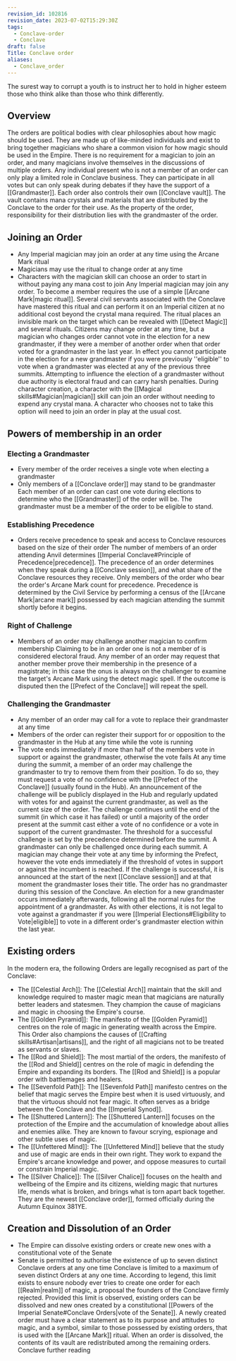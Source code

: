```yaml
---
revision_id: 102816
revision_date: 2023-07-02T15:29:30Z
tags:
  - Conclave-order
  - Conclave
draft: false
Title: Conclave order
aliases:
  - Conclave_order
---
```

The surest way to corrupt a youth is to instruct her to hold in higher esteem those who think alike than those who think differently.
## Overview
The orders are political bodies with clear philosophies about how magic should be used. They are made up of like-minded individuals and exist to bring together magicians who share a common vision for how magic should be used in the Empire. There is no requirement for a magician to join an order, and many magicians involve themselves in the discussions of multiple orders. 
Any individual present who is not a member of an order can only play a limited role in Conclave business. They can participate in all votes but can only speak during debates if they have the support of a [[Grandmaster]].
Each order also controls their own [[Conclave vault]]. The vault contains mana crystals and materials that are distributed by the Conclave to the order for their use. As the property of the order, responsibility for their distribution lies with the grandmaster of the order.
## Joining an Order
* Any Imperial magician may join an order at any time using the Arcane Mark ritual
* Magicians may use the ritual to change order at any time
* Characters with the magician skill can choose an order to start in without paying any mana cost to join
Any Imperial magician may join any order. To become a member requires the use of a simple [[Arcane Mark|magic ritual]]. Several civil servants associated with the Conclave have mastered this ritual and can perform it on an Imperial citizen at no additional cost beyond the crystal mana required. The ritual places an invisible mark on the target which can be revealed with [[Detect Magic]] and several rituals.
Citizens may change order at any time, but a magician who changes order cannot vote in the election for a new grandmaster, if they were a member of another order when that order voted for a grandmaster in the last year. In effect you cannot participate in the election for a new grandmaster if you were previously ''eligible'' to vote when a grandmaster was elected at any of the previous three summits. Attempting to influence the election of a grandmaster without due authority is electoral fraud and can carry harsh penalties.
During character creation, a character with the [[Magical skills#Magician|magician]] skill can join an order without needing to expend any crystal mana. A character who chooses not to take this option will need to join an order in play at the usual cost.
## Powers of membership in an order
### Electing a Grandmaster
* Every member of the order receives a single vote when electing a grandmaster
* Only members of a [[Conclave order]] may stand to be grandmaster
Each member of an order can cast one vote during elections to determine who the [[Grandmaster]] of the order will be. The grandmaster must be a member of the order to be eligible to stand.
### Establishing Precedence
* Orders receive precedence to speak and access to Conclave resources based on the size of their order
The number of members of an order attending Anvil determines [[Imperial Conclave#Principle of Precedence|precedence]]. The precedence of an order determines when they speak during a [[Conclave session]], and what share of the Conclave resources they receive. Only members of the order who bear the order's Arcane Mark count for precedence. Precedence is determined by the Civil Service by performing a census of the [[Arcane Mark|arcane mark]] possessed by each magician attending the summit shortly before it begins.
### Right of Challenge
* Members of an order may challenge another magician to confirm membership
Claiming to be in an order one is not a member of is considered electoral fraud. Any member of an order may request that another member prove their membership in the presence of a magistrate; in this case the onus is always on the challenger to examine the target's Arcane Mark using the detect magic spell. If the outcome is disputed then the [[Prefect of the Conclave]] will repeat the spell.
### Challenging the Grandmaster
* Any member of an order may call for a vote to replace their grandmaster at any time
* Members of the order can register their support for or opposition to the grandmaster in the Hub at any time while the vote is running
* The vote ends immediately if more than half of the members vote in support or against the grandmaster, otherwise the vote fails
At any time during the summit, a member of an order may challenge the grandmaster to try to remove them from their position. To do so, they must request a vote of no confidence with the [[Prefect of the Conclave]] (usually found in the Hub). An announcement of the challenge will be publicly displayed in the Hub and regularly updated with votes for and against the current grandmaster, as well as the current size of the order.
The challenge continues until the end of the summit (in which case it has failed) or until a majority of the order present at the summit cast either a vote of no confidence or a vote in support of the current grandmaster. The threshold for a successful challenge is set by the precedence determined before the summit. A grandmaster can only be challenged once during each summit. A magician may change their vote at any time by informing the Prefect, however the vote ends immediately if the threshold of votes in support or against the incumbent is reached.
If the challenge is successful, it is announced at the start of the next [[Conclave session]] and at that moment the grandmaster loses their title. The order has no grandmaster during this session of the Conclave.  An election for a new grandmaster occurs immediately afterwards, following all the normal rules for the appointment of a grandmaster. 
As with other elections, it is not legal to vote against a grandmaster if you were [[Imperial Elections#Eligibility to Vote|eligible]] to vote in a different order's grandmaster election within the last year.
## Existing orders
In the modern era, the following Orders are legally recognised as part of the Conclave:
* The [[Celestial Arch]]: The [[Celestial Arch]] maintain that the skill and knowledge required to master magic mean that magicians are naturally better leaders and statesmen. They champion the cause of magicians and magic in choosing the Empire's course.
* The [[Golden Pyramid]]: The manifesto of the [[Golden Pyramid]] centres on the role of magic in generating wealth across the Empire. This Order also champions the causes of [[Crafting skills#Artisan|artisans]], and the right of all magicians not to be treated as servants or slaves.
* The [[Rod and Shield]]: The most martial of the orders, the manifesto of the [[Rod and Shield]] centres on the role of magic in defending the Empire and expanding its borders. The [[Rod and Shield]] is a popular order with battlemages and healers.
* The [[Sevenfold Path]]: The [[Sevenfold Path]] manifesto centres on the belief that magic serves the Empire best when it is used virtuously, and that the virtuous should not fear magic. It often serves as a bridge between the Conclave and the [[Imperial Synod]].
* The [[Shuttered Lantern]]: The [[Shuttered Lantern]] focuses on the protection of the Empire and the accumulation of knowledge about allies and enemies alike. They are known to favour scrying, espionage and other subtle uses of magic.
* The [[Unfettered Mind]]: The [[Unfettered Mind]] believe that the study and use of magic are ends in their own right. They work to expand the Empire's arcane knowledge and power, and oppose measures to curtail or constrain Imperial magic.
* The [[Silver Chalice]]: The [[Silver Chalice]] focuses on the health and wellbeing of the Empire and its citizens, wielding magic that nurtures life, mends what is broken, and brings what is torn apart back together. They are the newest [[Conclave order]], formed officially during the Autumn Equinox 381YE.
## Creation and Dissolution of an Order
* The Empire can dissolve existing orders or create new ones with a constitutional vote of the Senate
* Senate is permitted to authorise the existence of up to seven distinct Conclave orders at any one time
Conclave is limited to a maximum of seven distinct Orders at any one time. According to legend, this limit exists to ensure nobody ever tries to create one order for each [[Realm|realm]] of magic, a proposal the founders of the Conclave firmly rejected. Provided this limit is observed, existing orders can be dissolved and new ones created by a constitutional [[Powers of the Imperial Senate#Conclave Orders|vote of the Senate]].
A newly created order must have a clear statement as to its purpose and attitudes to magic, and a symbol, similar to those possessed by existing orders, that is used with the [[Arcane Mark]] ritual. When an order is dissolved, the contents of its vault are redistributed among the remaining orders.
Conclave further reading